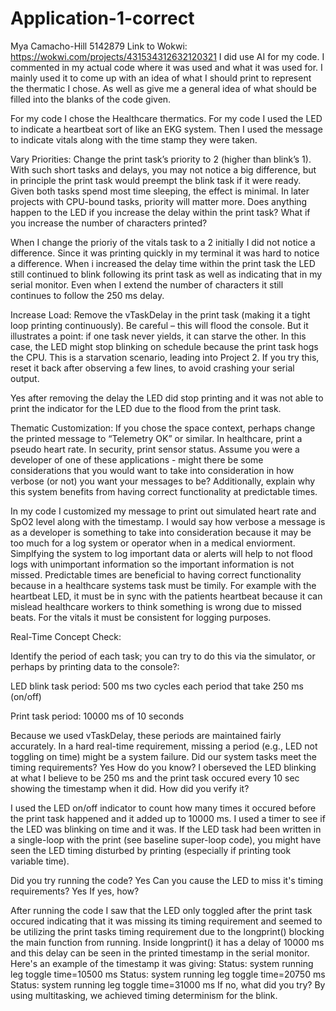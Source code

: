 # Application-1-correct
Mya Camacho-Hill
5142879
Link to Wokwi: https://wokwi.com/projects/431534312632120321
I did use AI for my code. I commented in my actual code where it was used and what it was used for. I mainly used it to come up with an idea of what I should print to represent the thermatic I chose. As well as give me a general idea of what should be filled into the blanks of the code given. 

For my code I chose the Healthcare thermatics. For my code I used the LED to indicate a heartbeat sort of like an EKG system. Then I used the message to indicate vitals along with the time stamp they were taken. 

Vary Priorities: Change the print task’s priority to 2 (higher than blink’s 1). With such short tasks and delays, you may not notice a big difference, but in principle the print task would preempt the blink task if it were ready. Given both tasks spend most time sleeping, the effect is minimal. In later projects with CPU-bound tasks, priority will matter more. Does anything happen to the LED if you increase the delay within the print task? What if you increase the number of characters printed?

When I change the prioriy of the vitals task to a 2 initially I did not notice a difference. Since it was printing quickly in my terminal it was hard to notice a difference. When i increased the delay time within the print task the LED still continued to blink following its print task as well as indicating that in my serial monitor. Even when I extend the number of characters it still continues to follow the 250 ms delay. 

Increase Load: Remove the vTaskDelay in the print task (making it a tight loop printing continuously). Be careful – this will flood the console. But it illustrates a point: if one task never yields, it can starve the other. In this case, the LED might stop blinking on schedule because the print task hogs the CPU. This is a starvation scenario, leading into Project 2. If you try this, reset it back after observing a few lines, to avoid crashing your serial output.

Yes after removing the delay the LED did stop printing and it was not able to print the indicator for the LED due to the flood from the print task. 

Thematic Customization: If you chose the space context, perhaps change the printed message to “Telemetry OK” or similar. In healthcare, print a pseudo heart rate. In security, print sensor status.  Assume you were a developer of one of these applications - might there be some considerations that you would want to take into consideration in how verbose (or not) you want your messages to be? Additionally, explain why this system benefits from having correct functionality at predictable times.

In my code I customized my message to print out simulated heart rate and SpO2 level along with the timestamp. I would say how verbose a message is as a developer is something to take into consideration because it may be too much for a log system or operator when in a medical enviorment. Simplfying the system to log important data or alerts will help to not flood logs with unimportant information so the important information is not missed. Predictable times are beneficial to having correct functionality because in a healthcare systems task must be timily. For example with the heartbeat LED, it must be in sync with the patients heartbeat because it can mislead healthcare workers to think something is wrong due to missed beats. For the vitals it must be consistent for logging purposes. 

Real-Time Concept Check:

Identify the period of each task; you can try to do this via the simulator, or perhaps by printing data to the console?:

LED blink task period: 500 ms two cycles each period that take 250 ms (on/off)

Print task period: 10000 ms of 10 seconds 

Because we used vTaskDelay, these periods are maintained fairly accurately. In a hard real-time requirement, missing a period (e.g., LED not toggling on time) might be a system failure.
Did our system tasks meet the timing requirements?
Yes 
How do you know?
I oberseved the LED blinking at what I believe to be 250 ms and the print task occured every 10 sec showing the timestamp when it did. 
How did you verify it?

I used the LED on/off indicator to count how many times it occured before the print task happened and it added up to 10000 ms. I used a timer to see if the LED was blinking on time and it was. 
If the LED task had been written in a single-loop with the print (see baseline super-loop code), you might have seen the LED timing disturbed by printing (especially if printing took variable time).

Did you try running the code?
Yes
Can you cause the LED to miss it's timing requirements?
Yes
If yes, how?

After running the code I saw that the LED only toggled after the print task occured indicating that it was missing its timing requirement and seemed to be utilizing the print tasks timing requirement due to the longprint() blocking the main function from running. Inside longprint() it has a delay of 10000 ms and this delay can be seen in the printed timestamp in the serial monitor. Here's an example of the timestamp it was giving:
Status: system running	leg toggle	 time=10500 ms
Status: system running	leg toggle	 time=20750 ms
Status: system running	leg toggle	 time=31000 ms
If no, what did you try?
By using multitasking, we achieved timing determinism for the blink.
